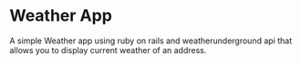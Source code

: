 # Weather App

A simple Weather app using ruby on rails and weatherunderground api that allows you to display current weather of an address.

